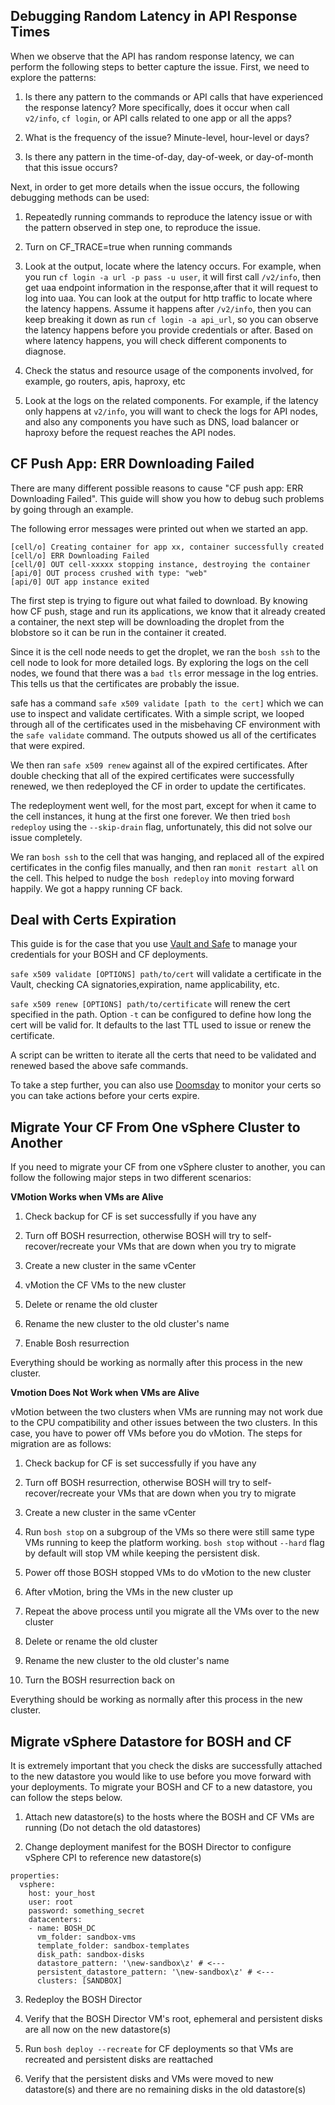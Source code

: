 ## Debugging Random Latency in API Response Times

When we observe that the API has random response latency, we can perform the 
following steps to better capture the issue. First, we need to explore the patterns:

1) Is there any pattern to the commands or API calls that have experienced the 
response latency? More specifically, does it occur when call `v2/info`, `cf login`,
or API calls related to one app or all the apps?

2) What is the frequency of the issue? Minute-level, hour-level or days?

3) Is there any pattern in the time-of-day, day-of-week, or day-of-month that 
this issue occurs?

Next, in order to get more details when the issue occurs, the following debugging
methods can be used:

1) Repeatedly running commands to reproduce the latency issue or with the pattern
observed
in step one, to reproduce the issue.

2) Turn on CF_TRACE=true when running commands

3) Look at the output, locate where the latency occurs. For example, when you
run `cf login -a url -p pass -u user`, it will first call `/v2/info`, then get 
uaa endpoint information in the response,after that it will request to log into
uaa. You can look at the output for http traffic to locate where the latency
happens. Assume it happens after `/v2/info`, then you can keep breaking it down
as run `cf login -a api_url`, so you can observe the latency happens before you
provide credentials or after. Based on where latency happens, you will check
different components to diagnose.

4) Check the status and resource usage of the components involved, for example,
go routers, apis, haproxy, etc

5) Look at the logs on the related components. For example, if the latency
only happens at `v2/info`, you will want to check the logs for API nodes, 
and also any components you have such as DNS, load balancer or haproxy 
before the request reaches the API nodes.

## CF Push App: ERR Downloading Failed

There are many different possible reasons to cause "CF push app: ERR Downloading 
Failed". This guide will show you how to debug such problems by going through an example.

The following error messages were printed out when we started an app.

```
[cell/o] Creating container for app xx, container successfully created
[cell/o] ERR Downloading Failed
[cell/0] OUT cell-xxxxx stopping instance, destroying the container
[api/0] OUT process crushed with type: "web"
[api/0] OUT app instance exited
```
The first step is trying to figure out what failed to download. By knowing how CF push, 
stage and run its applications, we know that it already created a container, the next step 
will be downloading the droplet from the blobstore so it can be run in the container
it created. 

Since it is the cell node needs to get the droplet, we ran the `bosh ssh` to the cell
node to look for more detailed logs. By exploring the logs on the cell nodes, we found that 
there was a `bad tls` error message in the log entries. This tells us that the certificates 
are probably the issue.

safe has a command `safe x509 validate [path to the cert]` which we can use to inspect
and validate certificates. With a simple script, we looped through all of the 
certificates used in the misbehaving CF environment with the `safe validate` command.
The outputs showed us all of the certificates that were expired. 

We then ran `safe x509 renew` against all of the expired certificates. After double 
checking that all of the expired certificates were successfully renewed, we then
redeployed the CF in order to update the certificates.

The redeployment went well, for the most part, except for when it came to the
cell instances, it hung at the first one forever. We then tried `bosh redeploy`
using the `--skip-drain` flag, unfortunately, this did not solve our issue completely.

We ran `bosh ssh` to the cell that was hanging, and replaced all of the expired 
certificates in the config files manually, and then ran `monit restart all` on
the cell. This helped to nudge the `bosh redeploy`  into moving forward happily.
We got a happy running CF back.

## Deal with Certs Expiration

This guide is for the case that you use [Vault and Safe](http://runbooks.starkandwayne.com/vault_and_safe.html) 
to manage your credentials for your BOSH and CF deployments.

`safe x509 validate [OPTIONS] path/to/cert` will validate a certificate in the Vault,
checking CA signatories,expiration, name applicability, etc.

`safe x509 renew [OPTIONS] path/to/certificate` will renew the cert specified in the 
path. Option `-t` can be configured to define how long the cert will be valid for. 
It defaults to the last TTL used to issue or renew the certificate.

A script can be written to iterate all the certs that need to be validated and renewed
based the above safe commands.

To take a step further, you can also use [Doomsday](https://starkandwayne.com/blog/doomsday-an-x509-certificate-monitor/) to monitor your certs so you can take actions before your certs expire.


## Migrate Your CF From One vSphere Cluster to Another

If you need to migrate your CF from one vSphere cluster to another, you can follow
the following major steps in two different scenarios:

**VMotion Works when VMs are Alive**

1) Check backup for CF is set successfully if you have any

2) Turn off BOSH resurrection, otherwise BOSH will try to self-recover/recreate 
your VMs that are down when you try to migrate

3) Create a new cluster in the same vCenter

4) vMotion the CF VMs to the new cluster

5) Delete or rename the old cluster

6) Rename the new cluster to the old cluster's name

7) Enable Bosh resurrection

Everything should be working as normally after this process in the new cluster.

**Vmotion Does Not Work when VMs are Alive**

vMotion between the two clusters when VMs are running may not work due to 
the CPU compatibility and other issues between the two clusters. In this case, you
have to power off VMs before you do vMotion. The steps for migration are as follows:

1) Check backup for CF is set successfully if you have any

2) Turn off BOSH resurrection, otherwise BOSH will try to self-recover/recreate 
your VMs that are down when you try to migrate

3) Create a new cluster in the same vCenter

4) Run `bosh stop` on a subgroup of the VMs so there were still same type VMs running
to keep the platform working. `bosh stop` without `--hard` flag by default will
stop VM while keeping the persistent disk.

5) Power off those BOSH stopped VMs to do vMotion to the new cluster

6) After vMotion, bring the VMs in the new cluster up

7) Repeat the above process until you migrate all the VMs over to the new cluster

8) Delete or rename the old cluster

9) Rename the new cluster to the old cluster's name

10) Turn the BOSH resurrection back on

Everything should be working as normally after this process in the new cluster.

## Migrate vSphere Datastore for BOSH and CF

It is extremely important that you check the disks are successfully attached to
the new datastore you would like to use before you move forward with your deployments.
To migrate your BOSH and CF to a new datastore, you can follow the steps below.

1) Attach new datastore(s) to the hosts where the BOSH and CF VMs are running (Do not 
detach the old datastores)

2) Change deployment manifest for the BOSH Director to configure vSphere CPI to 
reference new datastore(s)

```
properties:
  vsphere:
    host: your_host
    user: root
    password: something_secret
    datacenters:
    - name: BOSH_DC
      vm_folder: sandbox-vms
      template_folder: sandbox-templates
      disk_path: sandbox-disks
      datastore_pattern: '\new-sandbox\z' # <---
      persistent_datastore_pattern: '\new-sandbox\z' # <---
      clusters: [SANDBOX]
```
3) Redeploy the BOSH Director

4) Verify that the BOSH Director VM's root, ephemeral and persistent disks are all 
now on the new datastore(s)

5) Run `bosh deploy --recreate` for CF deployments so that VMs are recreated and
persistent disks are reattached

6) Verify that the persistent disks and VMs were moved to new datastore(s) and
there are no remaining disks in the old datastore(s)

